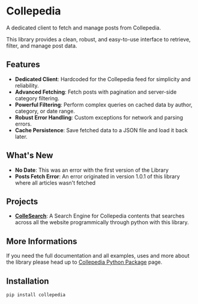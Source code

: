 # Collepedia

A dedicated client to fetch and manage posts from Collepedia.

This library provides a clean, robust, and easy-to-use interface to retrieve, filter, and manage post data.

## Features

-   **Dedicated Client**: Hardcoded for the Collepedia feed for simplicity and reliability.
-   **Advanced Fetching**: Fetch posts with pagination and server-side category filtering.
-   **Powerful Filtering**: Perform complex queries on cached data by author, category, or date range.
-   **Robust Error Handling**: Custom exceptions for network and parsing errors.
-   **Cache Persistence**: Save fetched data to a JSON file and load it back later.

## What's New
-   **No Date**: This was an error with the first version of the Library
-   **Posts Fetch Error**: An error originated in version 1.0.1 of this library where all articles wasn't fetched

## Projects
-   **[ColleSearch](https://collesearch.vercel.app/)**: A Search Engine for Collepedia contents that searches across all the website programmically through python with this library.

## More Informations

If you need the full documentation and all examples, uses and more about the library please head up to [Collepedia Python Package](https://colle-pedia.blogspot.com/?fwd=collepediapy) page.

## Installation

```bash
pip install collepedia
```
